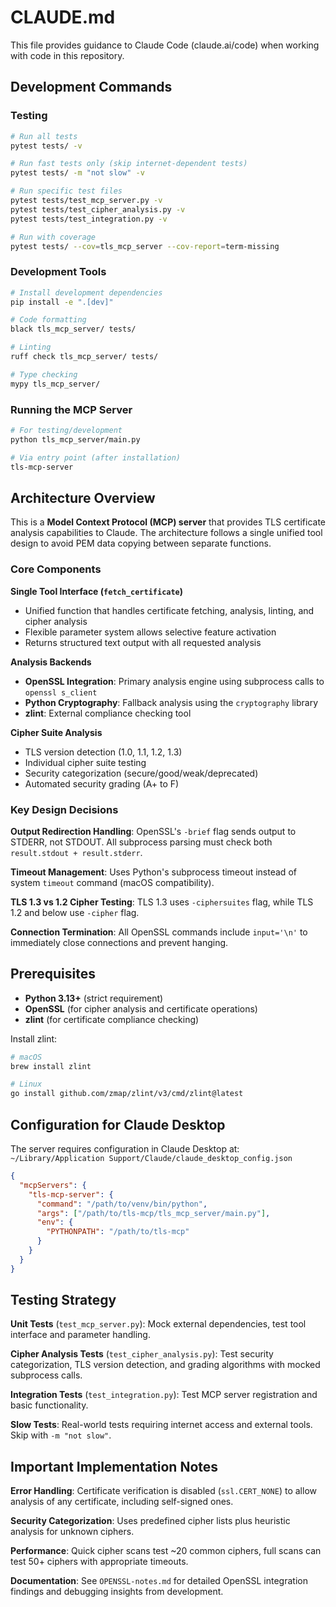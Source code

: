 # CLAUDE.md

This file provides guidance to Claude Code (claude.ai/code) when working with code in this repository.

## Development Commands

### Testing
```bash
# Run all tests
pytest tests/ -v

# Run fast tests only (skip internet-dependent tests)
pytest tests/ -m "not slow" -v

# Run specific test files
pytest tests/test_mcp_server.py -v
pytest tests/test_cipher_analysis.py -v
pytest tests/test_integration.py -v

# Run with coverage
pytest tests/ --cov=tls_mcp_server --cov-report=term-missing
```

### Development Tools
```bash
# Install development dependencies
pip install -e ".[dev]"

# Code formatting
black tls_mcp_server/ tests/

# Linting
ruff check tls_mcp_server/ tests/

# Type checking
mypy tls_mcp_server/
```

### Running the MCP Server
```bash
# For testing/development
python tls_mcp_server/main.py

# Via entry point (after installation)
tls-mcp-server
```

## Architecture Overview

This is a **Model Context Protocol (MCP) server** that provides TLS certificate analysis capabilities to Claude. The architecture follows a single unified tool design to avoid PEM data copying between separate functions.

### Core Components

**Single Tool Interface (`fetch_certificate`)**
- Unified function that handles certificate fetching, analysis, linting, and cipher analysis
- Flexible parameter system allows selective feature activation
- Returns structured text output with all requested analysis

**Analysis Backends**
- **OpenSSL Integration**: Primary analysis engine using subprocess calls to `openssl s_client`
- **Python Cryptography**: Fallback analysis using the `cryptography` library
- **zlint**: External compliance checking tool

**Cipher Suite Analysis**
- TLS version detection (1.0, 1.1, 1.2, 1.3)
- Individual cipher suite testing
- Security categorization (secure/good/weak/deprecated)
- Automated security grading (A+ to F)

### Key Design Decisions

**Output Redirection Handling**: OpenSSL's `-brief` flag sends output to STDERR, not STDOUT. All subprocess parsing must check both `result.stdout + result.stderr`.

**Timeout Management**: Uses Python's subprocess timeout instead of system `timeout` command (macOS compatibility).

**TLS 1.3 vs 1.2 Cipher Testing**: TLS 1.3 uses `-ciphersuites` flag, while TLS 1.2 and below use `-cipher` flag.

**Connection Termination**: All OpenSSL commands include `input='\n'` to immediately close connections and prevent hanging.

## Prerequisites

- **Python 3.13+** (strict requirement)
- **OpenSSL** (for cipher analysis and certificate operations)
- **zlint** (for certificate compliance checking)

Install zlint:
```bash
# macOS
brew install zlint

# Linux
go install github.com/zmap/zlint/v3/cmd/zlint@latest
```

## Configuration for Claude Desktop

The server requires configuration in Claude Desktop at:
`~/Library/Application Support/Claude/claude_desktop_config.json`

```json
{
  "mcpServers": {
    "tls-mcp-server": {
      "command": "/path/to/venv/bin/python",
      "args": ["/path/to/tls-mcp/tls_mcp_server/main.py"],
      "env": {
        "PYTHONPATH": "/path/to/tls-mcp"
      }
    }
  }
}
```

## Testing Strategy

**Unit Tests** (`test_mcp_server.py`): Mock external dependencies, test tool interface and parameter handling.

**Cipher Analysis Tests** (`test_cipher_analysis.py`): Test security categorization, TLS version detection, and grading algorithms with mocked subprocess calls.

**Integration Tests** (`test_integration.py`): Test MCP server registration and basic functionality.

**Slow Tests**: Real-world tests requiring internet access and external tools. Skip with `-m "not slow"`.

## Important Implementation Notes

**Error Handling**: Certificate verification is disabled (`ssl.CERT_NONE`) to allow analysis of any certificate, including self-signed ones.

**Security Categorization**: Uses predefined cipher lists plus heuristic analysis for unknown ciphers.

**Performance**: Quick cipher scans test ~20 common ciphers, full scans can test 50+ ciphers with appropriate timeouts.

**Documentation**: See `OPENSSL-notes.md` for detailed OpenSSL integration findings and debugging insights from development.